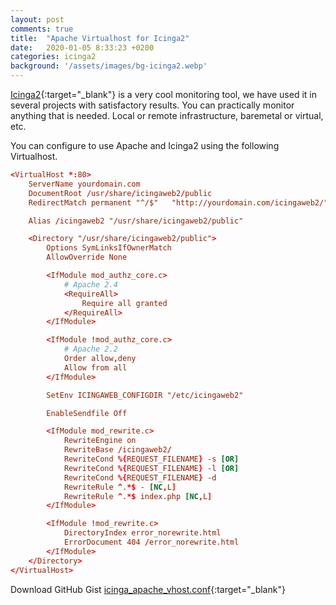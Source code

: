 ```yaml
---
layout: post
comments: true
title:  "Apache Virtualhost for Icinga2"
date:   2020-01-05 8:33:23 +0200
categories: icinga2
background: '/assets/images/bg-icinga2.webp'
---
```


[Icinga2](https://icinga.com/docs/icinga-2/latest/doc/01-about/){:target="_blank"} is a very cool monitoring tool, we have used it in several projects with satisfactory results. You can practically monitor anything that is needed. Local or remote infrastructure, baremetal or virtual, etc.

You can configure to use Apache and Icinga2 using the following Virtualhost.

```conf
<VirtualHost *:80>
    ServerName yourdomain.com
    DocumentRoot /usr/share/icingaweb2/public
    RedirectMatch permanent "^/$"   "http://yourdomain.com/icingaweb2/"

    Alias /icingaweb2 "/usr/share/icingaweb2/public"

    <Directory "/usr/share/icingaweb2/public">
        Options SymLinksIfOwnerMatch
        AllowOverride None

        <IfModule mod_authz_core.c>
            # Apache 2.4
            <RequireAll>
                Require all granted
            </RequireAll>
        </IfModule>

        <IfModule !mod_authz_core.c>
            # Apache 2.2
            Order allow,deny
            Allow from all
        </IfModule>

        SetEnv ICINGAWEB_CONFIGDIR "/etc/icingaweb2"

        EnableSendfile Off

        <IfModule mod_rewrite.c>
            RewriteEngine on
            RewriteBase /icingaweb2/
            RewriteCond %{REQUEST_FILENAME} -s [OR]
            RewriteCond %{REQUEST_FILENAME} -l [OR]
            RewriteCond %{REQUEST_FILENAME} -d
            RewriteRule ^.*$ - [NC,L]
            RewriteRule ^.*$ index.php [NC,L]
        </IfModule>

        <IfModule !mod_rewrite.c>
            DirectoryIndex error_norewrite.html
            ErrorDocument 404 /error_norewrite.html
        </IfModule>
    </Directory>
</VirtualHost>
```

Download GitHub Gist [icinga_apache_vhost.conf](https://gist.github.com/carlesloriente/e208a167ac882f30ee745659d8ae9f21){:target="_blank"}
